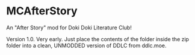 # MCAfterStory
An "After Story" mod for Doki Doki Literature Club!

Version 1.0. Very early.
Just place the contents of the folder inside the zip folder into a clean, UNMODDED version of DDLC from ddlc.moe.